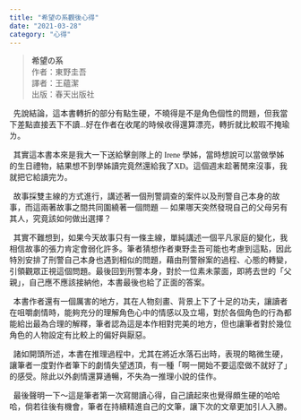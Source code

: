 ```yaml
---
title: "希望の系觀後心得"
date: "2021-03-28"
category: "心得"
---
```


<style>
img{
    height: 700px;
}
p{
    font-family: "Microsoft JhengHei";
}
</style>

> <B>希望の系</B><br>
> 作者：東野圭吾<br>
> 譯者：王蘊潔<br>
> 出版：春天出版社<br>
<p>&nbsp;
    先說結論，這本書轉折的部分有點生硬，不曉得是不是角色個性的問題，但我當下差點直接丟下不讀...好在作者在收尾的時候收得還算漂亮，轉折就比較瑕不掩瑜ㄌ。
</p>
<p>&nbsp;
    其實這本書本來是我大一下送給擊劍隊上的 Irene 學姊，當時想說可以當做學姊的生日禮物，結果想不到學姊讀完竟然還給我了XD。這個週末趁著閒來沒事，我就把它給讀完ㄌ。
</p>
<p>&nbsp;
    故事採雙主線的方式進行，講述著一個刑警調查的案件以及刑警自己本身的故事，而這兩著故事之間共同圍繞著一個問題 — 如果哪天突然發現自己的父母另有其人，究竟該如何做出選擇？
</p>
<p>&nbsp;
    其實不難想到，如果今天故事只有一條主線，單純講述一個平凡家庭的變化，我相信故事的張力肯定會弱化許多。筆者猜想作者東野圭吾可能也考慮到這點，因此特別安排了刑警自己本身也遇到相似的問題，藉由刑警辦案的過程、心態的轉變，引領觀眾正視這個問題。最後回到刑警本身，對於一位素未蒙面，即將去世的「父親」，自己應不應該接納他，本書最後也給了正面的答案。
</p>
<p>&nbsp;
    本書作者還有一個厲害的地方，其在人物刻畫、背景上下了十足的功夫，讓讀者在咀嚼劇情時，能夠充分的理解角色心中的情感以及立場，對於各個角色的行為都能給出最為合理的解釋，筆者認為這是本作相對完美的地方，但也讓筆者對於幾位角色的人物設定有比較上的偏好與厭惡。
</p>
<p>&nbsp;
    諸如開頭所述，本書在推理過程中，尤其在將近水落石出時，表現的略微生硬，讓筆者一度對作者筆下的劇情失望透頂，有一種「啊一開始不要這麼做不就好了」的感受。除此以外劇情還算通暢，不失為一推理小說的佳作。
</p>
<p>&nbsp;
    最後聲明一下～這是筆者第一次寫閱讀心得，自己讀起來也覺得頗生硬的哈哈哈，倘若往後有機會，筆者在持續精進自己的文筆，讓下次的文章更加引人入勝。
<p>

